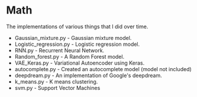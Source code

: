 # Math
The implementations of various things that I did over time.

* Gaussian_mixture.py - Gaussian mixture model.
* Logistic_regression.py - Logistic regression model.
* RNN.py - Recurrent Neural Network.
* Random_forest.py - A Random Forest model.
* VAE_Keras.py - Variational Autoencoder using Keras.
* autocomplete.py - Created an autocomplete model (model not included)
* deepdream.py - An implementation of Google's deepdream.
* k_means.py - K means clustering.
* svm.py - Support Vector Machines
